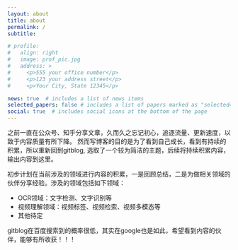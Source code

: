 ```yaml
---
layout: about
title: about
permalink: /
subtitle: 

# profile:
#   align: right
#   image: prof_pic.jpg
#   address: >
#     <p>555 your office number</p>
#     <p>123 your address street</p>
#     <p>Your City, State 12345</p>

news: true  # includes a list of news items
selected_papers: false # includes a list of papers marked as "selected={true}"
social: true  # includes social icons at the bottom of the page
---
```


之前一直在公众号、知乎分享文章，久而久之忘记初心，追逐流量、更新速度，以致于内容质量有所下降。
然而写博客的目的是为了看到自己成长，看到有持续的积累，所以重新回到gitblog, 选取了一个较为简洁的主题，后续将持续积累内容，输出内容到这里。

初步计划在当前涉及的领域进行内容的积累，一是回顾总结，二是为做相关领域的伙伴分享经验。涉及的领域包括如下领域：
- OCR领域：文字检测、文字识别等
- 视频理解领域：视频标签、视频检索、视频多模态等
- 其他待定

gitblog在百度搜索到的概率很低，其实在google也是如此，希望看到内容的伙伴，能够有所收获！！！